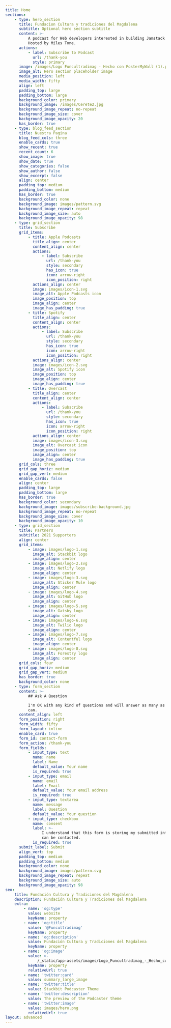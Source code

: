 ```yaml
---
title: Home
sections:
    - type: hero_section
      title: Fundacion Cultura y tradiciones del Magdalena
      subtitle: Optional hero section subtitle
      content: >-
          A podcast for Web developers interested in building Jamstack websites.
          Hosted by Miles Tone.
      actions:
          - label: Subscribe to Podcast
            url: /thank-you
            style: primary
      image: /images/Logo Funcultradimag - Hecho con PosterMyWall (1).png
      image_alt: Hero section placeholder image
      media_position: left
      media_width: fifty
      align: left
      padding_top: large
      padding_bottom: large
      background_color: primary
      background_image: /images/Cerete2.jpg
      background_image_repeat: no-repeat
      background_image_size: cover
      background_image_opacity: 20
      has_border: true
    - type: blog_feed_section
      title: Nuestra Pagina
      blog_feed_cols: three
      enable_cards: true
      show_recent: true
      recent_count: 6
      show_image: true
      show_date: true
      show_categories: false
      show_author: false
      show_excerpt: false
      align: center
      padding_top: medium
      padding_bottom: medium
      has_border: true
      background_color: none
      background_image: images/pattern.svg
      background_image_repeat: repeat
      background_image_size: auto
      background_image_opacity: 98
    - type: grid_section
      title: Subscribe
      grid_items:
          - title: Apple Podcasts
            title_align: center
            content_align: center
            actions:
                - label: Subscribe
                  url: /thank-you
                  style: secondary
                  has_icon: true
                  icon: arrow-right
                  icon_position: right
            actions_align: center
            image: images/icon-1.svg
            image_alt: Apple Podcasts icon
            image_position: top
            image_align: center
            image_has_padding: true
          - title: Spotify
            title_align: center
            content_align: center
            actions:
                - label: Subscribe
                  url: /thank-you
                  style: secondary
                  has_icon: true
                  icon: arrow-right
                  icon_position: right
            actions_align: center
            image: images/icon-2.svg
            image_alt: Spotify icon
            image_position: top
            image_align: center
            image_has_padding: true
          - title: Overcast
            title_align: center
            content_align: center
            actions:
                - label: Subscribe
                  url: /thank-you
                  style: secondary
                  has_icon: true
                  icon: arrow-right
                  icon_position: right
            actions_align: center
            image: images/icon-3.svg
            image_alt: Overcast icon
            image_position: top
            image_align: center
            image_has_padding: true
      grid_cols: three
      grid_gap_horiz: medium
      grid_gap_vert: medium
      enable_cards: false
      align: center
      padding_top: large
      padding_bottom: large
      has_border: true
      background_color: secondary
      background_image: images/subscribe-background.jpg
      background_image_repeat: no-repeat
      background_image_size: cover
      background_image_opacity: 10
    - type: grid_section
      title: Partners
      subtitle: 2021 Supporters
      align: center
      grid_items:
          - image: images/logo-1.svg
            image_alt: Stackbit logo
            image_align: center
          - image: images/logo-2.svg
            image_alt: Netlify logo
            image_align: center
          - image: images/logo-3.svg
            image_alt: Sticker Mule logo
            image_align: center
          - image: images/logo-4.svg
            image_alt: GitHub logo
            image_align: center
          - image: images/logo-5.svg
            image_alt: Gatsby logo
            image_align: center
          - image: images/logo-6.svg
            image_alt: Twilio logo
            image_align: center
          - image: images/logo-7.svg
            image_alt: Contentful logo
            image_align: center
          - image: images/logo-8.svg
            image_alt: Forestry logo
            image_align: center
      grid_cols: four
      grid_gap_horiz: medium
      grid_gap_vert: medium
      has_border: true
      background_color: none
    - type: form_section
      content: >-
          ## Ask A Question

          I'm OK with any kind of questions and will answer as many as I possibly
          can.
      content_align: left
      form_position: right
      form_width: fifty
      form_layout: inline
      enable_card: true
      form_id: contact-form
      form_action: /thank-you
      form_fields:
          - input_type: text
            name: name
            label: Name
            default_value: Your name
            is_required: true
          - input_type: email
            name: email
            label: Email
            default_value: Your email address
            is_required: true
          - input_type: textarea
            name: message
            label: Question
            default_value: Your question
          - input_type: checkbox
            name: consent
            label: >-
                I understand that this form is storing my submitted information so I
                can be contacted.
            is_required: true
      submit_label: Submit
      align_vert: top
      padding_top: medium
      padding_bottom: medium
      background_color: none
      background_image: images/pattern.svg
      background_image_repeat: repeat
      background_image_size: auto
      background_image_opacity: 98
seo:
    title: Fundación Cultura y Tradiciones del Magdalena
    description: Fundación Cultura y Tradiciones del Magdalena
    extra:
        - name: 'og:type'
          value: website
          keyName: property
        - name: 'og:title'
          value: '@Funcultradimag'
          keyName: property
        - name: 'og:description'
          value: Fundación Cultura y Tradiciones del Magdalena
          keyName: property
        - name: 'og:image'
          value: >-
              /_static/app-assets/images/Logo_Funcultradimag_-_Hecho_con_PosterMyWall__1_-removebg-preview.png
          keyName: property
          relativeUrl: true
        - name: 'twitter:card'
          value: summary_large_image
        - name: 'twitter:title'
          value: Stackbit Podcaster Theme
        - name: 'twitter:description'
          value: The preview of the Podcaster theme
        - name: 'twitter:image'
          value: images/hero.png
          relativeUrl: true
layout: advanced
---
```

